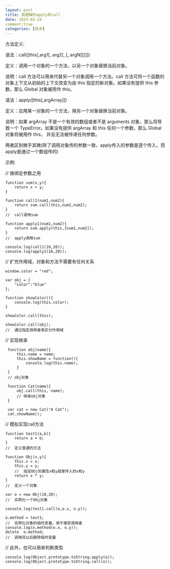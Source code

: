 ```yaml
---
layout: post
title: 我理解的apply和call
date: 2015-02-24
comment:true
categories: [技术]
---
```


方法定义:

语法：call([this[,arg1[, arg2[,   [,.argN]]]]])

定义：调用一个对象的一个方法，以另一个对象替换当前对象。

说明：call 方法可以用来代替另一个对象调用一个方法。call 方法可将一个函数的对象上下文从初始的上下文改变为由 this 指定的新对象。如果没有提供 this 参数，那么 Global 对象被用作 this。

语法：apply([this[,argArray]])

定义：应用某一对象的一个方法，用另一个对象替换当前对象。

说明：如果 argArray 不是一个有效的数组或者不是 arguments 对象，那么将导致一个 TypeError。如果没有提供 argArray 和 this 任何一个参数，那么 Global 对象将被用作 this， 并且无法被传递任何参数。

两者区别微乎其微(除了调用对象传的参数一致，apply传入的参数是逐个传入，而apply是通过一个数组传的)

示例:

//  做绑定参数之用

    function sum(x,y){
        return x + y;
    }

    function call1(num1,num2){
        return sum.call(this,num1,num2);
    }
    //  call调用sum

    function apply1(num1,num2){
        return sum.apply(this,[num1,num2]);
    }
    //  apply调用sum

    console.log(call1(10,20));
    console.log(apply1(16,20));

//  扩充作用域，对象和方法不需要有任何关系

    window.color = "red";

    var obj = {
        "color":"blue"
    };

    function showColor(){
        console.log(this.color);
    }

    showColor.call(this);

    showColor.call(obj);
    //  通过指定调用者来区分作用域


//  实现继承

     function obj(name){
         this.name = name;
         this.showName = function(){
             console.log(this.name);
         }
     }
     // obj对象

     function Cat(name){
         obj.call(this, name);
         // 继承obj对象
     }

     var cat = new Cat("A Cat");
     cat.showName();

//  模拟实现call方法

    function test1(a,b){
        return a + b;
    }
    //  定义普通的方法

    function Obj(x,y){
        this.x = x;
        this.y = y;
        //  指定Obj的属性x和y就是传入的x和y
        return x * y;
    }
    //  定义一个对象

    var o = new Obj(10,20);
    //  实例化一个Obj对象

    console.log(test1.call(o,o.x, o.y));

    o.method = test1;
    //  实例化对象的临时变量，用于接受调用者
    console.log(o.method(o.x, o.y));
    delete  o.method;
    //  调用完以后删除临时变量

//  此外，也可以用来判断类型

    console.log(Object.prototype.toString.apply(o));
    console.log(Object.prototype.toString.call(o));